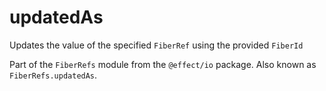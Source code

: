 # updatedAs

Updates the value of the specified `FiberRef` using the provided `FiberId`

Part of the `FiberRefs` module from the `@effect/io` package. Also known as `FiberRefs.updatedAs`.

